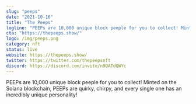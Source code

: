 ```yaml
---
slug: "peeps"
date: "2021-10-16"
title: "The Peeps"
logline: "PEEPs are 10,000 unique block peeple for you to collect! Minted on the Solana blockchain, PEEPs are quirky, chirpy, and every single one has an incredibly unique personality!"
cta: "https://thepeeps.show/"
logo: /img/peeps.png
category: nft
status: live
website: https://thepeeps.show/
twitter: https://twitter.com/thepeepsnft
discord: https://discord.com/invite/n9QATdQWYc
---
```


PEEPs are 10,000 unique block peeple for you to collect! Minted on the Solana blockchain, PEEPs are quirky, chirpy, and every single one has an incredibly unique personality!
